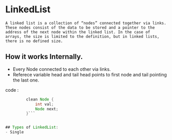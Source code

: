 # LinkedList 
    A linked list is a collection of “nodes” connected together via links. These nodes consist of the data to be stored and a pointer to the address of the next node within the linked list. In the case of arrays, the size is limited to the definition, but in linked lists, there is no defined size. 

 ## How it works Internally.
   -  Every Node connected to each other via links.
   -  Referece variable head and tail head points to first node and tail pointing the last one. 

  code : 
   ``` java
            clean Node {
                int val;
                Node next;
            }```


## Types of LinkedList:
   - Single  